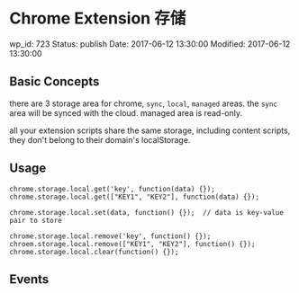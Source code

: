 # Chrome Extension 存储


wp_id: 723
Status: publish
Date: 2017-06-12 13:30:00
Modified: 2017-06-12 13:30:00


## Basic Concepts

there are 3 storage area for chrome, `sync`, `local`, `managed` areas. the `sync` area will be synced with the cloud. managed area is read-only.

all your extension scripts share the same storage, including content scripts, they don't belong to their domain's localStorage.

## Usage

```
chrome.storage.local.get('key', function(data) {});
chrome.storage.local.get(["KEY1", "KEY2"], function(data) {});

chrome.storage.local.set(data, function() {});  // data is key-value pair to store

chrome.storage.local.remove('key', function() {});
chroem.storage.local.remove(["KEY1", "KEY2"], function() {});
chrome.storage.local.clear(function() {});
```

## Events